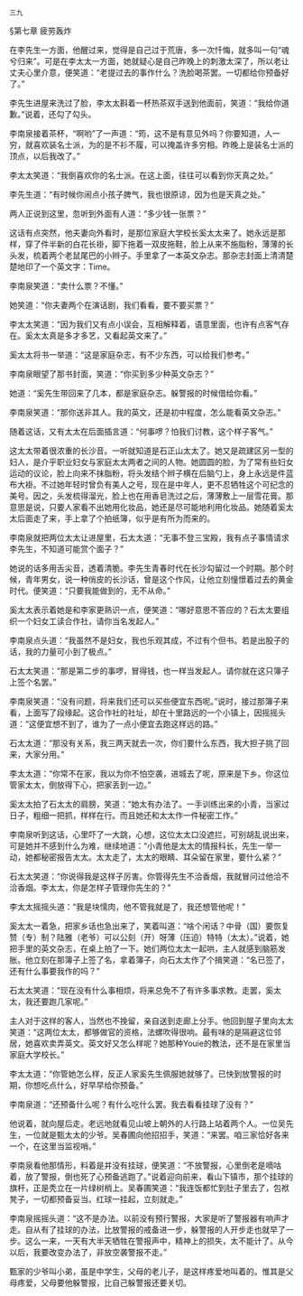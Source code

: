     三九 

   §第七章 疲劳轰炸

   在李先生一方面，他醒过来，觉得是自己过于荒唐，多一次忏悔，就多叫一句“魂兮归来”。可是在李太太一方面，她就疑心是自己昨晚上的刺激太深了，所以老让丈夫心里介意，便笑道：“老提过去的事作什么？洗脸喝茶罢。一切都给你预备好了。”

   李先生进屋来洗过了脸，李太太斟着一杯热茶双手送到他面前，笑道：“我给你道歉。”说着，还勾了勾头。

   李南泉接着茶杯，“啊哟”了一声道：“筠，这不是有意见外吗？你要知道，人一穷，就喜欢装名士派，为的是不衫不履，可以掩盖许多穷相。昨晚上是装名士派的顶点，以后我改了。”

   李太太笑道：“我倒喜欢你的名士派。在这上面，往往可以看到你天真之处。”

   李先生道：“有时候你闹点小孩子脾气，我也很原谅，因为也是天真之处。”

   两人正说到这里，忽听到外面有人道：“多少钱一张票？”

   这话有点突然，他夫妻向外看时，是那位家庭大学校长奚太太来了。她永远是那样，穿了件半新的白花长褂，脚下拖着一双皮拖鞋，脸上从来不施脂粉，薄薄的长头发，梳着两个老鼠尾巴的小辫子。手里拿了一本英文杂志。那杂志封面上清清楚楚地印了一个英文字：Time。

   李南泉笑道：“卖什么票？不懂。”

   她笑道：“你夫妻两个在演话剧，我们看看，要不要买票？”

   李太太笑道：“因为我们又有点小误会，互相解释着，语意里面，也许有点客气存在。奚太太真是多才多艺，又看起英文来了。”

   奚太太将书一举道：“这是家庭杂志，有不少东西，可以给我们参考。”

   李南泉眼望了那书封面，笑道：“你买到多少种英文杂志？”

   她道：“奚先生带回来了几本，都是家庭杂志。躲警报的时候借给你看。”

   李南泉笑道：“那你送非其人。我的英文，还是初中程度，怎么能看英文杂志。”

   随着这话，又有太太在后面插言道：“何事啰？怕我们讨教，这个样子客气。”

   这太太带着很浓重的长沙音。一听就知道是石正山太太了。她又是疏建区另一型的妇人，是介乎职业妇女与家庭太太两者之间的人物。她圆圆的脸，为了常有些妇女运动的议论，脸上向来不抹脂粉，将头发结个辫子横在后脑勺上，身上永远是件蓝布大褂。不过她年轻时曾负有美人之号，现在是中年人，更不忍牺牲这个可纪念的美号。因之，头发梳得溜光，脸上也在用香皂洗过之后，薄薄敷上一层雪花膏。那意思是说，只要人家看不出她用化妆品，她还是尽可能地利用化妆品。她随着奚太太后面走了来，手上拿了个拍纸簿，似乎是有所为而来的。

   李南泉就把两位太太让进屋里，石太太道：“无事不登三宝殿，我有点子事情请求李先生，不知道可能赏个面子？”

   她说的话多用舌尖音，透着清脆。李先生青春时代在长沙勾留过一个时期。那个时候，青年男女，说一种俏皮的长沙话，曾是这个作风，让他立刻憧憬着过去的黄金时代。便笑道：“只要我能做到的，无不从命。”

   奚太太表示着她是和李家更熟识一点，便笑道：“哪好意思不答应的？石太太要组织一个妇女工读合作社，请你当名发起人。”

   李南泉点头道：“我虽然不是妇女，我也乐观其成，不过有个但书。若是出股子的话，我的力量可小到了极点。”

   石太太笑道：“那是第二步的事啰，冒得钱，也一样当发起人。请你就在这只簿子上签个名罢。”

   李南泉笑道：“没有问题，将来我们还可以买些便宜东西呢。”说时，接过那簿子来看，上面写了段缘起。这合作社的社址，却在十里路远的一个小镇上，因摇摇头道：“这便宜想不到了，谁为了一点小便宜去跑这样远的路。”

   石太太道：“那没有关系，我三两天就去一次，你们要什么东西，我大担子挑了回来，大家分用。”

   李太太道：“你常不在家，我以为你不怕空袭，进城去了呢，原来是下乡。你这位管家太太，倒放得下心，把家丢到一边。”

   奚太太拍了石太太的肩膀，笑道：“她太有办法了。一手训练出来的小青，当家过日子，粗细一把抓，样样在行。而且她还和太太作一件秘密工作。”

   李南泉听到这话，心里吓了一大跳，心想，这位太太口没遮拦，可别胡乱说出来，可是她并不感到什么为难，继续地道：“小青他是太太的情报科长，先生一举一动，她都秘密报告太太。太太走了，太太的眼睛、耳朵留在家里，要什么紧？”

   石太太笑道：“你说得我是这样子厉害。你管得先生不洽香烟，我就冒问过他洽不洽香烟。李太太，你是怎样子管理你先生的？”

   李太太摇摇头道：“我是块懦肉，他不管我就是了，我还想管他呢！”

   奚太太一着急，把家乡话也急出来了，笑着叫道：“啥个闲话？中骨（国）要恢复赞（专）制？陆雅（老爷）可以公刻（开）呀薄（压迫）特特（太太）。”说着，她把手里的英文杂志，在桌上拍了一下。她们两位太太一起哄，主人就感到脑筋发胀。他立刻在那簿子上签了名，拿着簿子，向石太太作了个揖笑道：“名已签了，还有什么事要我作的吗？”

   石太太笑道：“现在没有什么事相烦，将来总免不了有许多事求教。走罢，奚太太，我还要跑几家呢。”

   主人对于这样的客人，当然也不挽留，亲自送到走廊上分手。他回到屋子里向太太笑道：“这两位太太，都够做官的资格，法螺吹得很响。最有味的是隔避这位邻居，她喜欢卖弄英文。英文好又怎么样呢？她那种Youie的教法，还不是在家里当家庭大学校长。”

   李太太道：“你管她怎么样，反正人家奚先生佩服她就够了。已快到放警报的时期，你想吃点什么，好早早给你预备。”

   李南泉道：“还预备什么呢？有什么吃什么罢。我去看看挂球了没有？”

   他说着，就向屋后走。老远地就看见山坡上朝外的人行路上站着两个人。一位吴先生，一位就是甄太太的少爷。吴春圃向他招招手，笑道：“来罢。咱三家恰好各来一个，在这里当监视哨。”

   李南泉看他那情形，料着是并没有挂球，便笑道：“不放警报，心里倒老是嘀咕着，放了警报，倒也死了心预备逃跑了。”说着迎向前来，看山下镇市，那个挂球的旗杆，正是秃立在一片绿树梢上。吴春圃笑道：“我连饭都忙到肚子里去了，包袱凳子，一切都预备妥当。红球一挂起，立刻就走。”

   李南泉摇摇头道：“这不是办法。以前没有预行警报，大家是听了警报器有响声才走。自从有了挂球的办法，比放警报的戒备进一步，躲警报的人开步走也就早了一步。这么一来，一天有大半天牺牲在警报声中，精神上的损失，太不能计了。从今以后，我要改变办法了，非放空袭警报不走。”

   甄家的少爷叫小弟，虽是中学生，父母的老儿子，是这样疼爱地叫着的。惟其是父母疼爱，父母要他躲警报，比自己躲警报还要关切。

